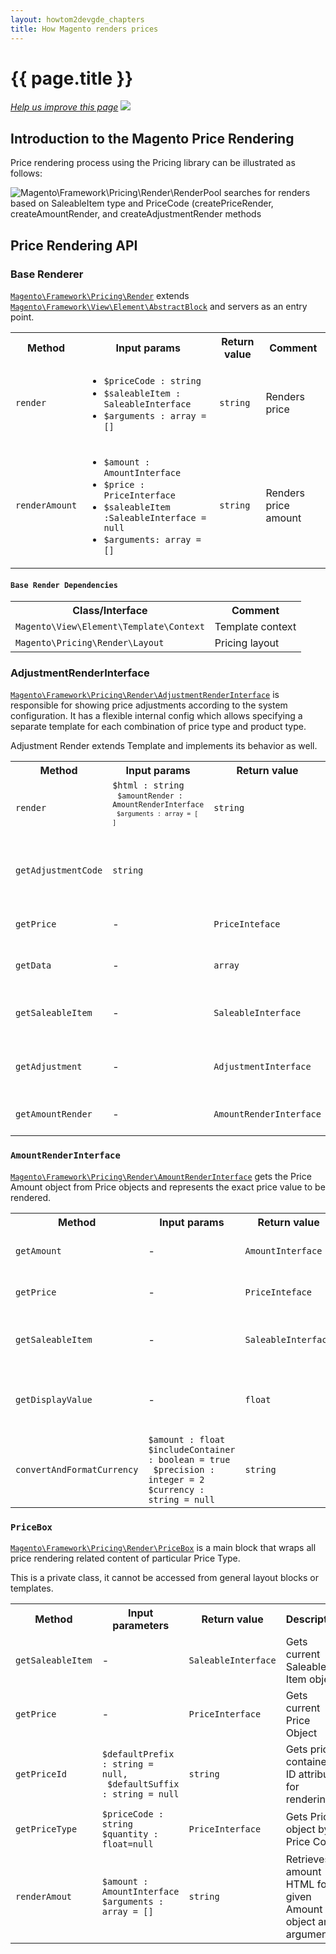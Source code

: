 ```yaml
---
layout: howtom2devgde_chapters
title: How Magento renders prices
---
```

 
<h1 id="m2devgde-pricerend">{{ page.title }}</h1>

<p><a href="{{ site.githuburl }}m2devgde/behavior/price-render.md" target="_blank"><em>Help us improve this page</em></a>&nbsp;<img src="{{ site.baseurl }}common/images/newWindow.gif"/></p>

<h2 id="m2devgde-pricerend-intro">Introduction to the Magento Price Rendering</h2> 
Price rendering process using the Pricing library can be illustrated as follows:
<p><img src="{{ site.baseurl }}common/images/price_rend1.png" alt="Magento\Framework\Pricing\Render\RenderPool searches for renders based on SaleableItem type and PriceCode (createPriceRender, createAmountRender, and createAdjustmentRender methods"></p>

<h2 id="m2devgde-pricerend-api">Price Rendering API</h2>
<h3 id="m2devgde-pricerend-base-rend">Base Renderer</h3>

<a href="{{ site.mage2000url }}blob/master/lib/internal/Magento/Framework/Pricing/Render.php" target="_blank"><code>Magento\Framework\Pricing\Render</code></a> extends <a href="{{ site.mage2000url }}blob/master/lib/internal/Magento/Framework/View/Element/AbstractBlock.php" target="_blank"><code>Magento\Framework\View\Element\AbstractBlock</code></a> and servers as an entry point.
<table>
  <tbody>
    <tr>
      <th>Method</th>
      <th>Input params</th>
      <th>Return value</th>
      <th>Comment</th>
    </tr>
    <tr>
      <td>
        <code>render</code>
      </td>
      <td>
        <ul>
          <li>
            <code>$priceCode : string</code>
          </li>
          <li>
            <code>$saleableItem : SaleableInterface</code>
          </li>
          <li>
            <code>$arguments : array = []</code>
          </li>
        </ul>
      </td>
      <td>
        <code>string</code>
      </td>
      <td>Renders price</td>
    </tr>
    <tr>
      <td>
        <code>renderAmount</code>
      </td>
      <td>
        <ul>
          <li>
            <code>$amount : AmountInterface</code>
          </li>
          <li>
            <code>$price : PriceInterface</code>
          </li>
          <li>
            <code>$saleableItem :SaleableInterface = null</code>
          </li>
          <li>
            <code>$arguments: array = [] </code>
          </li>
        </ul>
      </td>
      <td>
        <code>string</code>
      </td>
      <td>Renders price amount</td>
    </tr>
  </tbody>
</table>
<h4 id="m2devgde-pricerend-baserend">
<code>Base Render Dependencies</code>
</h4>
<table>
  <tbody>
    <tr>
      <th>Class/Interface</th>
      <th>Comment</th>
    </tr>
    <tr>
      <td>
        <code>Magento\View\Element\Template\Context</code>
      </td>
      <td>Template context</td>
    </tr>
    <tr>
      <td>
        <code>Magento\Pricing\Render\Layout</code>
      </td>
      <td>Pricing layout</td>
    </tr>
  </tbody>
</table>
<h3 id="m2devgde-pricerend-adjrendint">AdjustmentRenderInterface</h3>
<a href="{{ site.mage2000url }}blob/master/lib/internal/Magento/Framework/Pricing/Render/AdjustmentRenderInterface.php" target="_blank"><code>Magento\Framework\Pricing\Render\AdjustmentRenderInterface</code></a> is responsible for showing price adjustments according to the system configuration. It has a flexible internal config which allows specifying a separate template for each combination of price type and product type.

Adjustment Render extends Template and implements its behavior as well.
<table>
  <tbody>
    <tr>
      <th>Method</th>
      <th>Input params</th>
      <th>Return value</th>
      <th>Description</th>
    </tr>
    <tr>
      <td>
        <code>render</code>
      </td>
      <td>
        <code>$html : string <br/> <code>$amountRender : AmountRenderInterface <br/> <code>$arguments : array = [ ]</code> 
      </td>
      <td>
        <code>string</code>
      </td>
      <td>
        Renders the adjustment
      </td>
    </tr>
    <tr>
      <td colspan="1">
        <code>getAdjustmentCode</code>
      </td>
      <td colspan="1">
        <code>string</code>
      </td>
      <td colspan="1"></td>
      <td colspan="1">
        Gets the code of the corresponding adjustment object
      </td>
    </tr>
    <tr>
      <td>
        <code>getPrice</code>
      </td>
      <td>-</td>
      <td>
        <code>PriceInteface</code>
      </td>
      <td>Retrieves the current Price object</td>
    </tr>
    <tr>
      <td colspan="1">
        <code>getData</code>
      </td>
      <td colspan="1">-</td>
      <td colspan="1">
        <code>array</code>
      </td>
      <td colspan="1">
        <span>Gets all rendering options</span>
      </td>
    </tr>
    <tr>
      <td>
        <code>getSaleableItem</code>
      </td>
      <td>-</td>
      <td>
        <code>SaleableInterface</code>
      </td>
      <td>Retrieves the current Saleable object</td>
    </tr>
    <tr>
      <td>
        <code>getAdjustment</code>
      </td>
      <td>-</td>
      <td>
        <code>AdjustmentInterface</code>
      </td>
      <td>Retrieves the current adjustment object</td>
    </tr>
    <tr>
      <td colspan="1">
        <code>getAmountRender</code>
      </td>
      <td colspan="1">-</td>
      <td colspan="1">
        <code>AmountRenderInterface</code>
      </td>
      <td colspan="1">
        Gets amount renderer instance
      </td>
    </tr>
  </tbody>
</table>
<h3 id="m2devgde-pricerend-amrendint"> 
  <code>AmountRenderInterface</code>
</h3>
<p>
  <a href="{{ site.mage2000url }}blob/master/lib/internal/Magento/Framework/Pricing/Render/AmountRenderInterface.php"> <code>Magento\Framework\Pricing\Render\AmountRenderInterface</code></a> gets the Price Amount object from Price objects and represents the exact price value to be rendered.</p>
<table>
  <tbody>
    <tr>
      <th>Method</th>
      <th>Input params</th>
      <th>Return value</th>
      <th>Description</th>
    </tr>
    <tr>
      <td>
        <code>getAmount</code>
      </td>
      <td>-</td>
      <td>
        <code>AmountInterface</code>
      </td>
      <td>Retrieves the Amount object</td>
    </tr>
    <tr>
      <td>
        <code>getPrice</code>
      </td>
      <td>-</td>
      <td>
        <code>PriceInteface</code>
      </td>
      <td>Retrieves the current Price object</td>
    </tr>
    <tr>
      <td>
        <code>getSaleableItem</code>
      </td>
      <td>-</td>
      <td>
        <code>SaleableInterface</code></td>
      <td>Retrieves the current Saleable object</td>
    </tr>
    <tr>
      <td>
        <code>getDisplayValue</code>
      </td>
      <td>-</td>
      <td>
        <code>float</code>
      </td>
      <td>Retrieves the value from the Amount object</td>
    </tr>
    <tr>
      <td>
        <code>convertAndFormatCurrency</code></td>
      <td>
        <code>$amount : float <br/>$includeContainer : boolean = true <br/> $precision : integer = 2 <br/>$currency : string = null</code>
      </td>
      <td>
        <code>string</code>
      </td>
      <td>
        Converts and format price value
      </td>
    </tr>
  </tbody>
</table>
<h3 id="m2devgde-pricerend-pricebox">
  <code>PriceBox</code>
</h3>
  <a href="{{ site.mage2000url }}blob/master/lib/internal/Magento/Framework/Pricing/Render/PriceBox.php">
    <code>Magento\Framework\Pricing\Render\PriceBox</code></a> is a main block that wraps all price rendering related content of particular Price Type.

This is a private class, it cannot be accessed from general layout blocks or templates.
<table>
  <tbody>
    <tr>
      <th>Method</th>
      <th>Input parameters</th>
      <th>Return value</th>
      <th>Description</th>
    </tr>
    <tr>
      <td>
        <code>getSaleableItem</code>
      </td>
      <td>-</td>
      <td>
        <code>SaleableInterface</code>
      </td>
      <td>Gets current Saleable Item object</td>
    </tr>
    <tr>
      <td>
        <code>getPrice</code>
      </td>
      <td>-</td>
      <td>
        <code>PriceInterface</code>
      </td>
      <td>Gets current Price Object</td>
    </tr>
    <tr>
      <td colspan="1">
        <code>getPriceId</code>
      </td>
      <td colspan="1">
        <code>$defaultPrefix : string = null, <br/> $defaultSuffix : string = null</code>
      </td>
      <td colspan="1">
        <code>string</code>
      </td>
      <td colspan="1">
        Gets price container ID attribute for rendering
      </td>
    </tr>
    <tr>
      <td>
        <code>getPriceType</code>
      </td>
      <td>
        <code>$priceCode : string </code> <br/> <code>$quantity : float=null</code>
      </td>
      <td>
        <code>PriceInterface</code>
      </td>
      <td>Gets Price object by Price Code</td>
    </tr>
    <tr>
      <td>
        <code>renderAmout</code>
      </td>
      <td>
        <code>$amount : AmountInterface<br/>$arguments : array = [] </code>
      </td>
      <td>
        <code>string</code>
      </td>
      <td>Retrieves amount HTML for given Amount object and arguments</td>
    </tr>
  </tbody>
</table>




